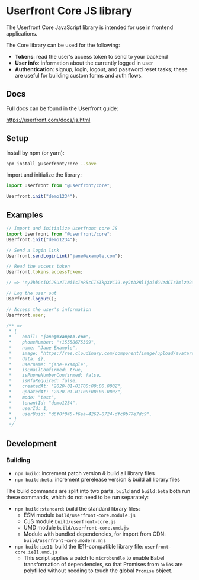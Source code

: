 # Userfront Core JS library

The Userfront Core JavaScript library is intended for use in frontend applications.

The Core library can be used for the following:

- **Tokens**: read the user's access token to send to your backend
- **User info**: information about the currently logged in user
- **Authentication**: signup, login, logout, and password reset tasks; these are useful for building custom forms and auth flows.

## Docs

Full docs can be found in the Userfront guide:

https://userfront.com/docs/js.html

## Setup

Install by npm (or yarn):

```sh
npm install @userfront/core --save
```

Import and initialize the library:

```js
import Userfront from "@userfront/core";

Userfront.init("demo1234");
```

## Examples

```js
// Import and initialize Userfront core JS
import Userfront from "@userfront/core";
Userfront.init("demo1234");

// Send a login link
Userfront.sendLoginLink("jane@example.com");

// Read the access token
Userfront.tokens.accessToken;

// => "eyJhbGciOiJSUzI1NiIsInR5cCI6IkpXVCJ9.eyJtb2RlIjoidGVzdCIsImlzQ29uZmlybWVkIjp0cnVlLCJ1c2VySWQiOjEsInVzZXJVdWlkIjoiZDAwNTlmN2UtYzU0OS00NmYzLWEzYTMtOGEwNDY0MDkzZmMyIiwidGVuYW50SWQiOiJwOW55OGJkaiIsInNlc3Npb25JZCI6IjRlZjBlMjdjLTI1NDAtNDIzOS05YTJiLWRkZjgyZjE3YmExYiIsImF1dGhvcml6YXRpb24iOnsicDlueThiZGoiOnsidGVuYW50SWQiOiJwOW55OGJkaiIsIm5hbWUiOiJVc2VyZnJvbnQiLCJyb2xlcyI6WyJhZG1pbiJdLCJwZXJtaXNzaW9ucyI6W119fSwiaWF0IjoxNjE3MTQ4MDY3LCJleHAiOjE2MTk3NDAwNjd9.gYz4wxPHLY6PNp8KPEyIjLZ8QzG3-NFJGPitginuLaU"

// Log the user out
Userfront.logout();

// Access the user's information
Userfront.user;

/** =>
 * {
 *    email: "jane@example.com",
 *    phoneNumber: "+15558675309",
 *    name: "Jane Example",
 *    image: "https://res.cloudinary.com/component/image/upload/avatars/avatar-plain-9.png",
 *    data: {},
 *    username: "jane-example",
 *    isEmailConfirmed: true,
 *    isPhoneNumberConfirmed: false,
 *    isMfaRequired: false,
 *    createdAt: "2020-01-01T00:00:00.000Z",
 *    updatedAt: "2020-01-01T00:00:00.000Z",
 *    mode: "test",
 *    tenantId: "demo1234",
 *    userId: 1,
 *    userUuid: "d6f0f045-f6ea-4262-8724-dfc0b77e7dc9",
 * }
 */
```

## Development

### Building

- `npm build`: increment patch version & build all library files
- `npm build:beta`: increment prerelease version & build all library files

The build commands are split into two parts. `build` and `build:beta` both run these commands, which do not need to be run separately:

- `npm build:standard`: build the standard library files:
  - ESM module `build/userfront-core.module.js`
  - CJS module `build/userfront-core.js`
  - UMD module `build/userfront-core.umd.js`
  - Module with bundled dependencies, for import from CDN: `build/userfront-core.modern.mjs`
- `npm build:ie11`: build the IE11-compatible library file: `userfront-core.ie11.umd.js`
  - This script applies a patch to `microbundle` to enable Babel transformation of dependencies, so that Promises from `axios` are polyfilled without needing to touch the global `Promise` object.
